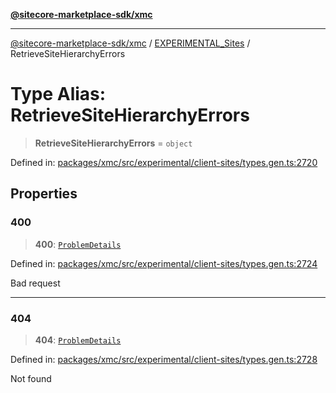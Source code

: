 [**@sitecore-marketplace-sdk/xmc**](../../../../README.md)

***

[@sitecore-marketplace-sdk/xmc](../../../../README.md) / [EXPERIMENTAL\_Sites](../README.md) / RetrieveSiteHierarchyErrors

# Type Alias: RetrieveSiteHierarchyErrors

> **RetrieveSiteHierarchyErrors** = `object`

Defined in: [packages/xmc/src/experimental/client-sites/types.gen.ts:2720](https://github.com/Sitecore/marketplace-sdk/blob/main/packages/xmc/src/experimental/client-sites/types.gen.ts#L2720)

## Properties

### 400

> **400**: [`ProblemDetails`](ProblemDetails.md)

Defined in: [packages/xmc/src/experimental/client-sites/types.gen.ts:2724](https://github.com/Sitecore/marketplace-sdk/blob/main/packages/xmc/src/experimental/client-sites/types.gen.ts#L2724)

Bad request

***

### 404

> **404**: [`ProblemDetails`](ProblemDetails.md)

Defined in: [packages/xmc/src/experimental/client-sites/types.gen.ts:2728](https://github.com/Sitecore/marketplace-sdk/blob/main/packages/xmc/src/experimental/client-sites/types.gen.ts#L2728)

Not found
